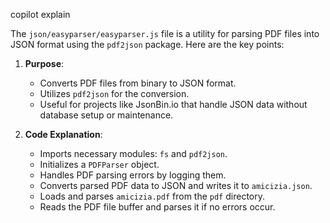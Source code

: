 copilot explain 

The `json/easyparser/easyparser.js` file is a utility for parsing PDF files into JSON format using the `pdf2json` package. Here are the key points:

1. **Purpose**:
   - Converts PDF files from binary to JSON format.
   - Utilizes `pdf2json` for the conversion.
   - Useful for projects like JsonBin.io that handle JSON data without database setup or maintenance.

2. **Code Explanation**:
   - Imports necessary modules: `fs` and `pdf2json`.
   - Initializes a `PDFParser` object.
   - Handles PDF parsing errors by logging them.
   - Converts parsed PDF data to JSON and writes it to `amicizia.json`.
   - Loads and parses `amicizia.pdf` from the `pdf` directory.
   - Reads the PDF file buffer and parses it if no errors occur.
